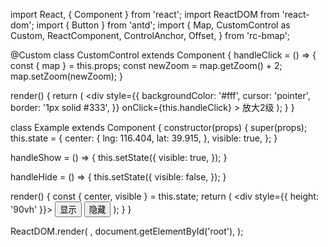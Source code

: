 import React, { Component } from 'react';
import ReactDOM from 'react-dom';
import { Button } from 'antd';
import {
  Map,
  CustomControl as Custom,
  ReactComponent,
  ControlAnchor,
  Offset,
} from 'rc-bmap';

@Custom
class CustomControl extends Component {
  handleClick = () => {
    const { map } = this.props;
    const newZoom = map.getZoom() + 2;
    map.setZoom(newZoom);
  }

  render() {
    return (
      <div
        style={{
          backgroundColor: '#fff',
          cursor: 'pointer',
          border: '1px solid #333',
        }}
        onClick={this.handleClick}
      >
        放大2级
      </div>
    );
  }
}

class Example extends Component {
  constructor(props) {
    super(props);
    this.state = {
      center: {
        lng: 116.404,
        lat: 39.915,
      },
      visible: true,
    };
  }

  handleShow = () => {
  	this.setState({
      visible: true,
    });
  }

  handleHide = () => {
  	this.setState({
    	visible: false,
    });
  }

  render() {
    const { center, visible } = this.state;
    return (
      <div style={{ height: '90vh' }}>
        <Map
          ak="WAeVpuoSBH4NswS30GNbCRrlsmdGB5Gv"
          center={center}
          zoom={11}
          scrollWheelZoom
        >
          <CustomControl
            visible={visible}
            anchor={ControlAnchor.TOP_LEFT}
          >
            <Offset width="10" height="20" />
          </CustomControl>
        </Map>
        <Button onClick={this.handleShow}>显示</Button>
        <Button onClick={this.handleHide}>隐藏</Button>
      </div>
    );
  }
}

ReactDOM.render(
  <Example />,
  document.getElementById('root'),
);
